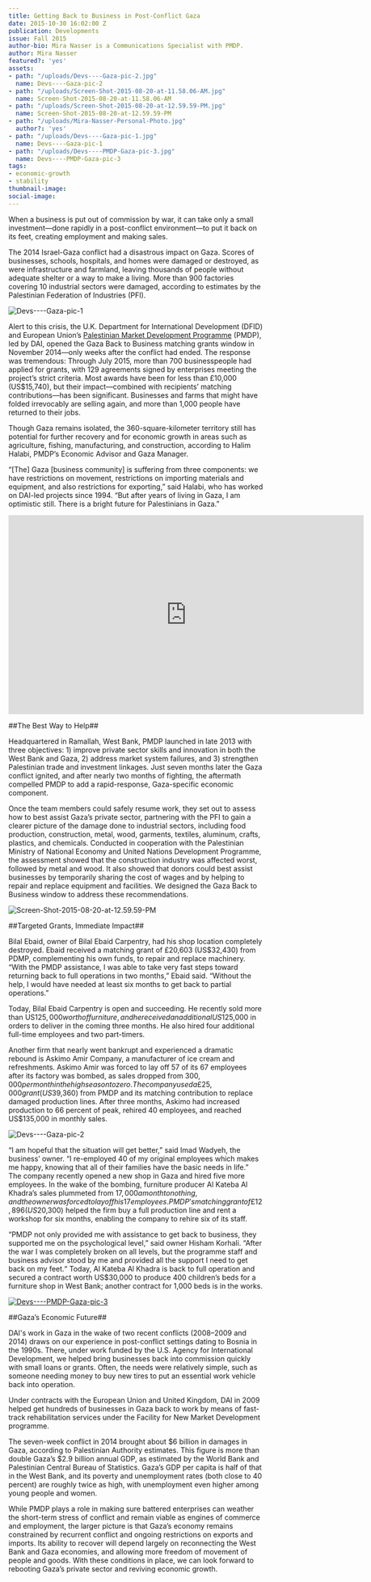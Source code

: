 ```yaml
---
title: Getting Back to Business in Post-Conflict Gaza
date: 2015-10-30 16:02:00 Z
publication: Developments
issue: Fall 2015
author-bio: Mira Nasser is a Communications Specialist with PMDP.
author: Mira Nasser
featured?: 'yes'
assets:
- path: "/uploads/Devs----Gaza-pic-2.jpg"
  name: Devs----Gaza-pic-2
- path: "/uploads/Screen-Shot-2015-08-20-at-11.58.06-AM.jpg"
  name: Screen-Shot-2015-08-20-at-11.58.06-AM
- path: "/uploads/Screen-Shot-2015-08-20-at-12.59.59-PM.jpg"
  name: Screen-Shot-2015-08-20-at-12.59.59-PM
- path: "/uploads/Mira-Nasser-Personal-Photo.jpg"
  author?: 'yes'
- path: "/uploads/Devs----Gaza-pic-1.jpg"
  name: Devs----Gaza-pic-1
- path: "/uploads/Devs----PMDP-Gaza-pic-3.jpg"
  name: Devs----PMDP-Gaza-pic-3
tags:
- economic-growth
- stability
thumbnail-image:
social-image:
---
```


When a business is put out of commission by war, it can take only a small investment—done rapidly in a post-conflict environment—to put it back on its feet, creating employment and making sales.




The 2014 Israel-Gaza conflict had a disastrous impact on Gaza. Scores of businesses, schools, hospitals, and homes were damaged or destroyed, as were infrastructure and farmland, leaving thousands of people without adequate shelter or a way to make a living. More than 900 factories covering 10 industrial sectors were damaged, according to estimates by the Palestinian Federation of Industries (PFI).

![Devs----Gaza-pic-1](/uploads/Devs----Gaza-pic-1.jpg "Furniture producer Al Kateba Al Khadra before PMDP assistance.") 

Alert to this crisis, the U.K. Department for International Development (DFID) and European Union’s [Palestinian Market Development Programme](http://dai.com/our-work/projects/palestinian-market-development-programme-pmdp) (PMDP), led by DAI, opened the Gaza Back to Business matching grants window in November 2014—only weeks after the conflict had ended. The response was tremendous: Through July 2015, more than 700 businesspeople had applied for grants, with 129 agreements signed by enterprises meeting the project’s strict criteria. Most awards have been for less than £10,000 (US$15,740), but their impact—combined with recipients’ matching contributions—has been significant. Businesses and farms that might have folded irrevocably are selling again, and more than 1,000 people have returned to their jobs.

Though Gaza remains isolated, the 360-square-kilometer territory still has potential for further recovery and for economic growth in areas such as agriculture, fishing, manufacturing, and construction, according to Halim Halabi, PMDP’s Economic Advisor and Gaza Manager. 

“[The] Gaza [business community] is suffering from three components: we have restrictions on movement, restrictions on importing materials and equipment, and also restrictions for exporting,” said Halabi, who has worked on DAI-led projects since 1994. “But after years of living in Gaza, I am optimistic still. There is a bright future for Palestinians in Gaza.”

<p><iframe allowfullscreen="" frameborder="0" height="394" mozallowfullscreen="" src="https://player.vimeo.com/video/131914685" webkitallowfullscreen="" width="703"></iframe></p>

##The Best Way to Help##

Headquartered in Ramallah, West Bank, PMDP launched in late 2013 with three objectives: 1) improve private sector skills and innovation in both the West Bank and Gaza, 2) address market system failures, and 3) strengthen Palestinian trade and investment linkages. Just seven months later the Gaza conflict ignited, and after nearly two months of fighting, the aftermath compelled PMDP to add a rapid-response, Gaza-specific economic component.

Once the team members could safely resume work, they set out to assess how to best assist Gaza’s private sector, partnering with the PFI to gain a clearer picture of the damage done to industrial sectors, including food production, construction, metal, wood, garments, textiles, aluminum, crafts, plastics, and chemicals. Conducted in cooperation with the Palestinian Ministry of National Economy and United Nations Development Programme, the assessment showed that the construction industry was affected worst, followed by metal and wood. It also showed that donors could best assist businesses by temporarily sharing the cost of wages and by helping to repair and replace equipment and facilities. We designed the Gaza Back to Business window to address these recommendations.

![Screen-Shot-2015-08-20-at-12.59.59-PM](/uploads/Screen-Shot-2015-08-20-at-12.59.59-PM.jpg) 

##Targeted Grants, Immediate Impact##

Bilal Ebaid, owner of Bilal Ebaid Carpentry, had his shop location completely destroyed. Ebaid received a matching grant of £20,603 (US$32,430) from PDMP, complementing his own funds, to repair and replace machinery. “With the PMDP assistance, I was able to take very fast steps toward returning back to full operations in two months,” Ebaid said. “Without the help, I would have needed at least six months to get back to partial operations.”

Today, Bilal Ebaid Carpentry is open and succeeding. He recently sold more than US$125,000 worth of furniture, and he received an additional US$125,000 in orders to deliver in the coming three months. He also hired four additional full-time employees and two part-timers.

Another firm that nearly went bankrupt and experienced a dramatic rebound is Askimo Amir Company, a manufacturer of ice cream and refreshments. Askimo Amir was forced to lay off 57 of its 67 employees after its factory was bombed, as sales dropped from $300,000 per month in the high season to zero. The company used a £25,000 grant (US$39,360) from PMDP and its matching contribution to replace damaged production lines. After three months, Askimo had increased production to 66 percent of peak, rehired 40 employees, and reached US$135,000 in monthly sales.

![Devs----Gaza-pic-2](/uploads/Devs----Gaza-pic-2.jpg) 

“I am hopeful that the situation will get better,” said Imad Wadyeh, the business’ owner. “I re-employed 40 of my original employees which makes me happy, knowing that all of their families have the basic needs in life.” The company recently opened a new shop in Gaza and hired five more employees.
In the wake of the bombing, furniture producer Al Kateba Al Khadra’s sales plummeted from $17,000 a month to nothing, and the owner was forced to lay off his 17 employees. PMDP’s matching grant of £12,896 (US$20,300) helped the firm buy a full production line and rent a workshop for six months, enabling the company to rehire six of its staff.

“PMDP not only provided me with assistance to get back to business, they supported me on the psychological level,” said owner Hisham Korhali. “After the war I was completely broken on all levels, but the programme staff and business advisor stood by me and provided all the support I need to get back on my feet.“ Today, Al Kateba Al Khadra is back to full operation and secured a contract worth US$30,000 to produce 400 children’s beds for a furniture shop in West Bank; another contract for 1,000 beds is in the works.

[![Devs----PMDP-Gaza-pic-3](/uploads/Devs----PMDP-Gaza-pic-3.jpg)](http://www.pmdp.ps/) 

##Gaza’s Economic Future##

DAI's work in Gaza in the wake of two recent conflicts (2008–2009 and 2014) draws on our experience in post-conflict settings dating to Bosnia in the 1990s. There, under work funded by the U.S. Agency for International Development, we helped bring businesses back into commission quickly with small loans or grants. Often, the needs were relatively simple, such as someone needing money to buy new tires to put an essential work vehicle back into operation.

Under contracts with the European Union and United Kingdom, DAI in 2009 helped get hundreds of businesses in Gaza back to work by means of fast-track rehabilitation services under the Facility for New Market Development programme. 

The seven-week conflict in 2014 brought about $6 billion in damages in Gaza, according to Palestinian Authority estimates. This figure is more than double Gaza’s $2.9 billion annual GDP, as estimated by the World Bank and Palestinian Central Bureau of Statistics. Gaza’s GDP per capita is half of that in the West Bank, and its poverty and unemployment rates (both close to 40 percent) are roughly twice as high, with unemployment even higher among young people and women. 

While PMDP plays a role in making sure battered enterprises can weather the short-term stress of conflict and remain viable as engines of commerce and employment, the larger picture is that Gaza’s economy remains constrained by recurrent conflict and ongoing restrictions on exports and imports. Its ability to recover will depend largely on reconnecting the West Bank and Gaza economies, and allowing more freedom of movement of people and goods. With these conditions in place, we can look forward to rebooting Gaza’s private sector and reviving economic growth.

